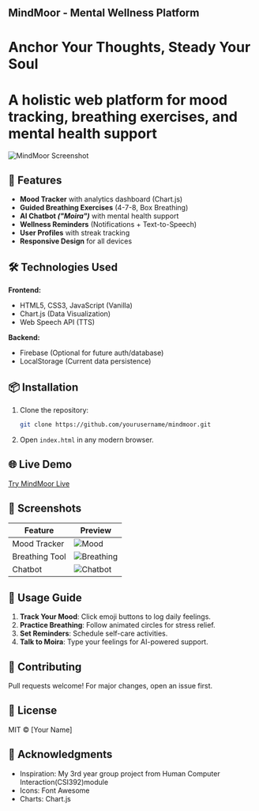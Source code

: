 ## MindMoor - Mental Wellness Platform

# Anchor Your Thoughts, Steady Your Soul
# A holistic web platform for mood tracking, breathing exercises, and mental health support
![MindMoor Screenshot](https://via.placeholder.com/800x400/5d93a6/ffffff?text=MindMoor+Demo)

## 🚀 Features

- **Mood Tracker** with analytics dashboard (Chart.js)
- **Guided Breathing Exercises** (4-7-8, Box Breathing)
- **AI Chatbot *("Moira")*** with mental health support
- **Wellness Reminders** (Notifications + Text-to-Speech)
- **User Profiles** with streak tracking
- **Responsive Design** for all devices

## 🛠️ Technologies Used

**Frontend:**
- HTML5, CSS3, JavaScript (Vanilla)
- Chart.js (Data Visualization)
- Web Speech API (TTS)

**Backend:**
- Firebase (Optional for future auth/database)
- LocalStorage (Current data persistence)

## 📦 Installation

1. Clone the repository:
   ```bash
   git clone https://github.com/yourusername/mindmoor.git
   ```
2. Open `index.html` in any modern browser.

## 🌐 Live Demo
[Try MindMoor Live](https://deployment-link.com)

## 📸 Screenshots

| Feature          | Preview                      |
|------------------|-----------------------------|
| Mood Tracker     | ![Mood](https://via.placeholder.com/300x200?text=Mood+Tracker) |
| Breathing Tool   | ![Breathing](https://via.placeholder.com/300x200?text=Breathing+Exercise) |
| Chatbot          | ![Chatbot](https://via.placeholder.com/300x200?text=Moira+Chatbot) |

## 📝 Usage Guide

1. **Track Your Mood**: Click emoji buttons to log daily feelings.
2. **Practice Breathing**: Follow animated circles for stress relief.
3. **Set Reminders**: Schedule self-care activities.
4. **Talk to Moira**: Type your feelings for AI-powered support.

## 🤝 Contributing
Pull requests welcome! For major changes, open an issue first.

## 📜 License
MIT © [Your Name]

## 🙏 Acknowledgments
- Inspiration: My 3rd year group project from Human Computer Interaction(CSI392)module
- Icons: Font Awesome
- Charts: Chart.js
```
